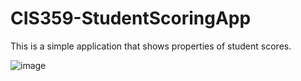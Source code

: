 # CIS359-StudentScoringApp

This is a simple application that shows properties of student scores.

![image](https://github.com/DiceTJ/CIS359-StudentScoringApp/assets/61960729/858383fd-fb0a-4b2d-bd93-1e69df238877)
